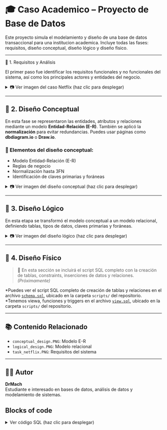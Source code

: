 # 🎓 Caso Academico – Proyecto de Base de Datos

Este proyecto simula el modelamiento y diseño de una base de datos transaccional para una institucion academica. Incluye todas las fases: requisitos, diseño conceptual, diseño lógico y diseño físico.

---

📌 1. Requisitos y Análisis 

El primer paso fue identificar los requisitos funcionales y no funcionales del sistema, así como los principales actores y entidades del negocio.

<details>
<summary>📷 Ver imagen del caso Netflix (haz clic para desplegar)</summary>

![Requisitos - Task Netflix](https://raw.githubusercontent.com/DrMachDev/SQL/main/caso_academico/Caso_Academico.PNG)

*Figura 1: Caso Academico*

</details>

---

    
## 🧠 2. Diseño Conceptual

En esta fase se representaron las entidades, atributos y relaciones mediante un modelo **Entidad-Relación (E-R)**. También se aplicó la **normalización** para evitar redundancias. Puedes usar páginas como **dbdiagram.io** o **Draw.io**.

### 📌 Elementos del diseño conceptual:

- Modelo Entidad-Relación (E-R)
- Reglas de negocio
- Normalización hasta 3FN
- Identificación de claves primarias y foráneas
  
<details>
<summary>📷 Ver imagen del diseño conceptual (haz clic para desplegar)</summary>
    
![Diseño Conceptual](https://github.com/DrMachDev/SQL/blob/main/caso_academico/dc_academico.PNG)
    
*Figura 2: Modelo Entidad-Relación del caso Academico (draw.io)*

</details>

---

## 🧮 3. Diseño Lógico

En esta etapa se transformó el modelo conceptual a un modelo relacional, definiendo tablas, tipos de datos, claves primarias y foráneas.

<details>
<summary>📷 Ver imagen del diseño lógico (haz clic para desplegar)</summary>  
    
![Diseño Lógico](https://github.com/DrMachDev/SQL/blob/main/caso_academico/dl_academico.PNG)

*Figura 3: Modelo Entidad-Relación del caso Academico (MySQL Workbench)*

</details>

---

## 🧾 4. Diseño Físico

> 📌 En esta sección se incluirá el script SQL completo con la creación de tablas, constraints, inserciones de datos y relaciones. *(Próximamente)*

*Puedes ver el script SQL completo de creación de tablas y relaciones en el archivo [`schema.sql`](https://github.com/DrMachDev/SQL/blob/main/caso_academico/caso_academico.sql), ubicado en la carpeta `scripts/` del repositorio.
*Tenemos viewa, funciones y triggers en el archivo [`view.sql`](https://github.com/DrMachDev/SQL/blob/main/caso_academico/caso_academico_vista_funciones_trigger.sql), ubicado en la carpeta `scripts/` del repositorio.

---

## 📚 Contenido Relacionado

- `conceptual_design.PNG`: Modelo E-R
- `logical_design.PNG`: Modelo relacional
- `task_netflix.PNG`: Requisitos del sistema

---

## 🧑‍💻 Autor

**DrMach**  
Estudiante e interesado en bases de datos, análisis de datos y modelamiento de sistemas.



## Blocks of code


<details>
<summary>Ver código SQL (haz clic para desplegar)</summary>
    
```
CREATE DATABASE IF NOT EXISTS db_movie_netflix_transact_2;
USE db_movie_netflix_transact_2;

CREATE TABLE Movie (
    id VARCHAR(8),
    movieTitle VARCHAR(100) NOT NULL,
    releaseDate DATE NOT NULL,
    originalLanguage VARCHAR(100),
    link VARCHAR(100),
    CONSTRAINT pk_movie PRIMARY KEY (id)
);

INSERT INTO Movie (id, movieTitle, releaseDate, originalLanguage, link) VALUES
('M00123', 'Inception', '2010-07-16', 'English', 'www.inception.com'),
('M00457', 'Parasite', '2019-05-30', 'Korean', 'www.parasite-movie.com'),
('M00987', 'Amélie', '2001-04-25', 'French', 'www.amelie.com'),
('M00542', 'Spirited Away', '2001-07-20', 'Japanese', 'www.ghibli.jp'),
('M00733', 'The Godfather', '1972-03-24', 'English', 'www.godfather.com');

CREATE TABLE Person (
    id VARCHAR(8),
    name VARCHAR(100) NOT NULL,
    birthday DATE NOT NULL,
    CONSTRAINT pk_person PRIMARY KEY (id)
);

INSERT INTO Person (id, name, birthday) VALUES
('P10001', 'Alice Johnson', '1990-04-12'),
('P10002', 'Bob Smith', '1985-09-23'),
('P10003', 'Clara Mendes', '1992-01-15'),
('P10004', 'David Lee', '1988-06-30'),
('P10005', 'Emma Davis', '1995-03-08');

CREATE TABLE Participant (
    personID VARCHAR(8),
    movieID VARCHAR(8),
    participantRole VARCHAR(30),
    CONSTRAINT pk_participant PRIMARY KEY (personID, movieID),
    CONSTRAINT fk_participant_person FOREIGN KEY (personID) REFERENCES Person(id),
    CONSTRAINT fk_participant_movie FOREIGN KEY (movieID) REFERENCES Movie(id)
);

SELECT * FROM Movie;
SELECT * FROM Person;

INSERT INTO Participant (personID, movieID, participantRole) VALUES
('P10001', 'M00123', 'author'),
('P10002', 'M00457', 'director'),
('P10003', 'M00987', 'author'),
('P10004', 'M00987', 'author'),
('P10005', 'M00987', 'director');

CREATE TABLE Genre (
    id VARCHAR(8),
    name VARCHAR(100) NOT NULL,
    CONSTRAINT pk_genre PRIMARY KEY (id)
);

INSERT INTO Genre (id, name) VALUES
('G001', 'Action'),
('G002', 'Adventure'),
('G003', 'Animation'),
('G004', 'Biography'),
('G005', 'Comedy'),
('G006', 'Crime'),
('G007', 'Documentary'),
('G008', 'Drama'),
('G009', 'Family'),
('G010', 'Fantasy'),
('G011', 'History'),
('G012', 'Horror'),
('G013', 'Musical');

CREATE TABLE Movie_Genre (
    movieID VARCHAR(8),
    genreID VARCHAR(8),
    CONSTRAINT pk_movie_genre PRIMARY KEY (movieID, genreID),
    CONSTRAINT fk_mg_movie FOREIGN KEY (movieID) REFERENCES Movie(id),
    CONSTRAINT fk_mg_genre FOREIGN KEY (genreID) REFERENCES Genre(id)
);

INSERT INTO Movie_Genre (movieID, genreID) VALUES
('M00123', 'G001'), -- Inception - Action
('M00457', 'G008'), -- Parasite - Drama
('M00987', 'G005'), -- Amélie - Comedy
('M00542', 'G003'), -- Spirited Away - Animation
('M00733', 'G006'); -- The Godfather - Crime
```

